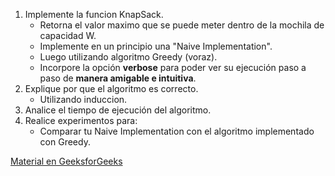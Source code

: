 1. Implemente la funcion KnapSack.
    * Retorna el valor maximo que se puede meter dentro de la mochila de capacidad W.
    * Implemente en un principio una "Naive Implementation".
    * Luego utilizando algoritmo Greedy (voraz).
    * Incorpore la opción **verbose** para poder ver su ejecución paso a paso de **manera amigable e intuitiva**.
2. Explique por que el algoritmo es correcto.
    * Utilizando induccion.
3. Analice el tiempo de ejecución del algoritmo.
4. Realice experimentos para:
    * Comparar tu Naive Implementation con el algoritmo implementado con Greedy.

[Material en GeeksforGeeks](https://www.geeksforgeeks.org/0-1-knapsack-problem-dp-10/)
